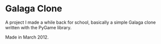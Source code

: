 # Galaga Clone

A project I made a while back for school, basically a simple Galaga clone written with the PyGame library.

Made in March 2012.